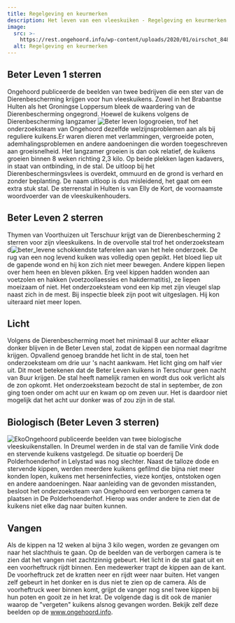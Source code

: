 ```yaml
---
title: Regelgeving en keurmerken
description: Het leven van een vleeskuiken - Regelgeving en keurmerken
image:
  src: >-
    https://rest.ongehoord.info/wp-content/uploads/2020/01/oirschot_8480Web-1024x683-1.jpg
  alt: Regelgeving en keurmerken
---
```


## Beter Leven 1 sterren

Ongehoord publiceerde de beelden van twee bedrijven die een ster van de Dierenbescherming krijgen voor hun vleeskuikens. Zowel in het Brabantse Hulten als het Groningse Loppersum bleek de waardering van de Dierenbescherming ongegrond. Hoewel de kuikens volgens de Dierenbescherming langzamer ![Beter leven logo](http://www.ongehoord.info/wp-content/uploads/2013/09/Beter-leven-logo-300x153.png)groeien, trof het onderzoeksteam van Ongehoord dezelfde welzijnsproblemen aan als bij reguliere kuikens.Er waren dieren met verlammingen, vergroeide poten, ademhalingsproblemen en andere aandoeningen die worden toegeschreven aan groeisnelheid. Het langzamer groeien is dan ook relatief, de kuikens groeien binnen 8 weken richting 2,3 kilo. Op beide plekken lagen kadavers, in staat van ontbinding, in de stal. De uitloop bij het Dierenbeschermingsvlees is overdekt, ommuurd en de grond is verhard en zonder beplanting. De naam uitloop is dus misleidend, het gaat om een extra stuk stal. De sterrenstal in Hulten is van Elly de Kort, de voornaamste woordvoerder van de vleeskuikenhouders.

## Beter Leven 2 sterren

Thymen van Voorthuizen uit Terschuur krijgt van de Dierenbescherming 2 sterren voor zijn vleeskuikens. In de overvolle stal trof het onderzoeksteam d![beter_leven](http://www.ongehoord.info/wp-content/uploads/2013/09/beter_leven1.jpg)e schokkendste taferelen aan van het hele onderzoek. De rug van een nog levend kuiken was volledig open gepikt. Het bloed liep uit de gapende wond en hij kon zich niet meer bewegen. Andere kippen liepen over hem heen en bleven pikken. Erg veel kippen hadden wonden aan voetzolen en hakken (voetzoollaessies en hakdermatitis), ze liepen moeizaam of niet. Het onderzoeksteam vond een kip met zijn vleugel slap naast zich in de mest. Bij inspectie bleek zijn poot wit uitgeslagen. Hij kon uiteraard niet meer lopen.

## Licht

Volgens de Dierenbescherming moet het minimaal 8 uur achter elkaar donker blijven in de Beter Leven stal, zodat de kippen een normaal dagritme krijgen. Opvallend genoeg brandde het licht in de stal, toen het onderzoeksteam om drie uur 's nacht aankwam. Het licht ging om half vier uit. Dit moet betekenen dat de Beter Leven kuikens in Terschuur geen nacht van 8uur krijgen. De stal heeft namelijk ramen en wordt dus ook verlicht als de zon opkomt. Het onderzoeksteam bezocht de stal in september, de zon ging toen onder om acht uur en kwam op om zeven uur. Het is daardoor niet mogelijk dat het acht uur donker was of zou zijn in de stal.

## Biologisch (Beter Leven 3 sterren)

![Eko](http://www.ongehoord.info/wp-content/uploads/2013/09/Eko.jpg)Ongehoord publiceerde beelden van twee biologische vleeskuikenstallen. In Dreumel werden in de stal van de familie Vink dode en stervende kuikens vastgelegd. De situatie op boerderij De Polderhoenderhof in Lelystad was nog slechter. Naast de talloze dode en stervende kippen, werden meerdere kuikens gefilmd die bijna niet meer konden lopen, kuikens met herseninfecties, vieze kontjes, ontstoken ogen en andere aandoeningen. Naar aanleiding van de gevonden misstanden, besloot het onderzoeksteam van Ongehoord een verborgen camera te plaatsen in De Polderhoenderhof. Hierop was onder andere te zien dat de kuikens niet elke dag naar buiten kunnen.

## Vangen

Als de kippen na 12 weken al bijna 3 kilo wegen, worden ze gevangen om naar het slachthuis te gaan. Op de beelden van de verborgen camera is te zien dat het vangen niet zachtzinnig gebeurt. Het licht in de stal gaat uit en een voorheftruck rijdt binnen. Een medewerker trapt de kippen aan de kant. De voorheftruck zet de kratten neer en rijdt weer naar buiten. Het vangen zelf gebeurt in het donker en is dus niet te zien op de camera. Als de voorheftruck weer binnen komt, grijpt de vanger nog snel twee kippen bij hun poten en gooit ze in het krat. De volgende dag is dit ook de manier waarop de "vergeten" kuikens alsnog gevangen worden. Bekijk zelf deze beelden op de www.ongehoord.info.
